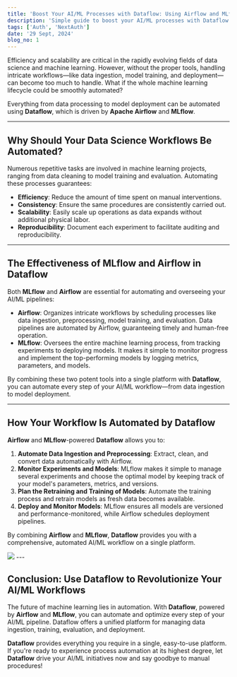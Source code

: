 ```yaml
---
title: 'Boost Your AI/ML Processes with Dataflow: Using Airflow and MLflow to Automate Everything'
description: 'Simple guide to boost your AI/ML processes with Dataflow'
tags: ['Auth', 'NextAuth']
date: '29 Sept, 2024'
blog_no: 1
---
```



Efficiency and scalability are critical in the rapidly evolving fields of data science and machine learning. However, without the proper tools, handling intricate workflows—like data ingestion, model training, and deployment—can become too much to handle. What if the whole machine learning lifecycle could be smoothly automated?

Everything from data processing to model deployment can be automated using **Dataflow**, which is driven by **Apache Airflow** and **MLflow**.

---

## Why Should Your Data Science Workflows Be Automated?

Numerous repetitive tasks are involved in machine learning projects, ranging from data cleaning to model training and evaluation. Automating these processes guarantees:

- **Efficiency**: Reduce the amount of time spent on manual interventions.  
- **Consistency**: Ensure the same procedures are consistently carried out.  
- **Scalability**: Easily scale up operations as data expands without additional physical labor.  
- **Reproducibility**: Document each experiment to facilitate auditing and reproducibility.  

---

## The Effectiveness of MLflow and Airflow in Dataflow

Both **MLflow** and **Airflow** are essential for automating and overseeing your AI/ML pipelines:

- **Airflow**: Organizes intricate workflows by scheduling processes like data ingestion, preprocessing, model training, and evaluation. Data pipelines are automated by Airflow, guaranteeing timely and human-free operation.  
- **MLflow**: Oversees the entire machine learning process, from tracking experiments to deploying models. It makes it simple to monitor progress and implement the top-performing models by logging metrics, parameters, and models.  

By combining these two potent tools into a single platform with **Dataflow**, you can automate every step of your AI/ML workflow—from data ingestion to model deployment.

---

## How Your Workflow Is Automated by Dataflow

**Airflow** and **MLflow**-powered **Dataflow** allows you to:

1. **Automate Data Ingestion and Preprocessing**: Extract, clean, and convert data automatically with Airflow.  
2. **Monitor Experiments and Models**: MLflow makes it simple to manage several experiments and choose the optimal model by keeping track of your model's parameters, metrics, and versions.  
3. **Plan the Retraining and Training of Models**: Automate the training process and retrain models as fresh data becomes available.  
4. **Deploy and Monitor Models**: MLflow ensures all models are versioned and performance-monitored, while Airflow schedules deployment pipelines.  

By combining **Airflow** and **MLflow**, **Dataflow** provides you with a comprehensive, automated AI/ML workflow on a single platform.

<img src='/og-image.png'/>
---

## Conclusion: Use Dataflow to Revolutionize Your AI/ML Workflows

The future of machine learning lies in automation. With **Dataflow**, powered by **Airflow** and **MLflow**, you can automate and optimize every step of your AI/ML pipeline. Dataflow offers a unified platform for managing data ingestion, training, evaluation, and deployment.

**Dataflow** provides everything you require in a single, easy-to-use platform. If you're ready to experience process automation at its highest degree, let **Dataflow** drive your AI/ML initiatives now and say goodbye to manual procedures!

